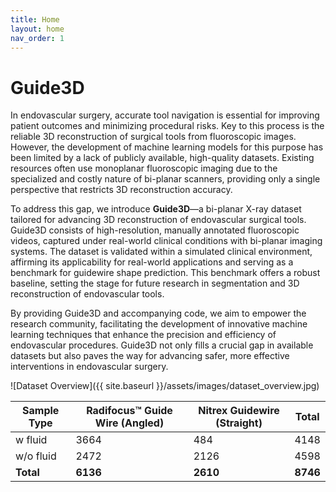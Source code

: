 ```yaml
---
title: Home
layout: home
nav_order: 1
---
```


# Guide3D

In endovascular surgery, accurate tool navigation is essential for improving patient outcomes and minimizing procedural risks. Key to this process is the reliable 3D reconstruction of surgical tools from fluoroscopic images. However, the development of machine learning models for this purpose has been limited by a lack of publicly available, high-quality datasets. Existing resources often use monoplanar fluoroscopic imaging due to the specialized and costly nature of bi-planar scanners, providing only a single perspective that restricts 3D reconstruction accuracy.

To address this gap, we introduce **Guide3D**—a bi-planar X-ray dataset tailored for advancing 3D reconstruction of endovascular surgical tools. Guide3D consists of high-resolution, manually annotated fluoroscopic videos, captured under real-world clinical conditions with bi-planar imaging systems. The dataset is validated within a simulated clinical environment, affirming its applicability for real-world applications and serving as a benchmark for guidewire shape prediction. This benchmark offers a robust baseline, setting the stage for future research in segmentation and 3D reconstruction of endovascular tools.

By providing Guide3D and accompanying code, we aim to empower the research community, facilitating the development of innovative machine learning techniques that enhance the precision and efficiency of endovascular procedures. Guide3D not only fills a crucial gap in available datasets but also paves the way for advancing safer, more effective interventions in endovascular surgery.

![Dataset Overview]({{ site.baseurl }}/assets/images/dataset_overview.jpg)

| Sample Type | Radifocus™ Guide Wire (Angled) | Nitrex Guidewire (Straight) | Total |
|-------------|--------------------------------|-----------------------------|-------|
| w fluid     | 3664                           | 484                         | 4148  |
| w/o fluid   | 2472                           | 2126                        | 4598  |
| **Total**   | **6136**                       | **2610**                    | **8746** |
